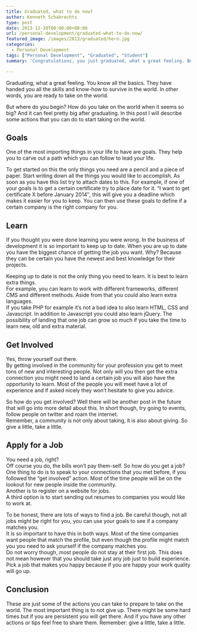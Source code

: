 ```yaml
---
title: Graduated, what to do now?
author: Kenneth Schabrechts
type: post
date: 2013-12-20T00:00:00+00:00
url: /personal-development/graduated-what-to-do-now/
featured_image: /images/2013/graduated/hero.jpg
categories:
  - Personal Development
tags: ["Personal Development", "Graduated", "Student"]
summary: 'Congratulations, you just graduated, what a great feeling. But what is next? In this post I will describe some actions that you can do to start taking on the world.'

---
```

Graduating, what a great feeling. You know all the basics. They have handed you all the skills and know-how to survive in the world. In other words, you are ready to take on the world. 

But where do you begin? How do you take on the world when it seems so big? And it can feel pretty big after graduating. In this post I will describe some actions that you can do to start taking on the world.


## Goals

One of the most importing things in your life to have are goals. They help you to carve out a path which you can follow to lead your life. 

To get started on this the only things you need are a pencil and a piece of paper. Start writing down all the things you would like to accomplish. As soon as you have this list try to attach dates to this. For example, if one of your goals is to get a certain certificate try to place date for it. “I want to get certificate X before January 2014″, this will give you a deadline which makes it easier for you to keep. You can then use these goals to define if a certain company is the right company for you.

## Learn

If you thought you were done learning you were wrong. In the business of development it is so important to keep up to date. When you are up to date you have the biggest chance of getting the job you want. Why? Because they can be certain you have the newest and best knowledge for their projects. 

Keeping up to date is not the only thing you need to learn. It is best to learn extra things.  
For example, you can learn to work with different frameworks, different CMS and different methods. Aside from that you could also learn extra languages.  
If you take PHP for example it’s not a bad idea to also learn HTML, CSS and Javascript. In addition to Javascript you could also learn jQuery. The possibility of landing that one job can grow so much if you take the time to learn new, old and extra material.

## Get Involved

Yes, throw yourself out there.  
By getting involved in the community for your profession you get to meet tons of new and interesting people. Not only will you then get the extra connection you might need to land a certain job you will also have the opportunity to learn. Most of the people you will meet have a lot of experience and if asked nicely they won’t hesitate to give you advice. 

So how do you get involved? Well there will be another post in the future that will go into more detail about this. In short though, try going to events, follow people on twitter and roam the internet.  
Remember, a community is not only about taking, it is also about giving. So give a little, take a little.


## Apply for a Job

You need a job, right?  
Off course you do, the bills won’t pay them-self. So how do you get a job? One thing to do is to speak to your connections that you met before, if you followed the “get involved” action.  Most of the time people will be on the lookout for new people inside the community.  
Another is to register on a website for jobs.  
A third option is to start sending out resumes to companies you would like to work at.

 To be honest, there are lots of ways to find a job. Be careful though, not all jobs might be right for you, you can use your goals to see if a company matches you.  
 It is so important to have this in both ways. Most of the time companies want people that match the profile, but even though the profile might match you you need to ask yourself if the company matches you.  
 Do not worry though, most people do not stay at their first job. This does not mean however that you should take just any job just to build experience. Pick a job that makes you happy because if you are happy your work quality will go up.

## Conclusion

These are just some of the actions you can take to prepare to take on the world. The most important thing is to not give up. There might be some hard times but if you are persistent you will get there. And if you have any other actions or tips feel free to share them. Remember: give a little, take a little.